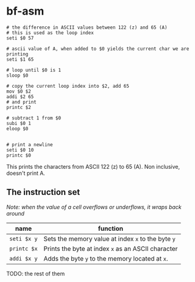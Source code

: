 # bf-asm

```
# the difference in ASCII values between 122 (z) and 65 (A)
# this is used as the loop index
seti $0 57

# ascii value of A, when added to $0 yields the current char we are printing
seti $1 65

# loop until $0 is 1
sloop $0

# copy the current loop index into $2, add 65
mov $0 $2
addi $2 65
# and print
printc $2

# subtract 1 from $0
subi $0 1
eloop $0


# print a newline
seti $0 10
printc $0
```

This prints the characters from ASCII 122 (z) to 65 (A). Non inclusive, doesn't print A.

## The instruction set

_Note: when the value of a cell overflows or underflows, it wraps back around_

| name        | function                                           |
| ----------- | -------------------------------------------------- |
| `seti $x y` | Sets the memory value at index `x` to the byte `y` |
| `printc $x` | Prints the byte at index `x` as an ASCII character |
| `addi $x y` | Adds the byte `y` to the memory located at `x`.    |

TODO: the rest of them
